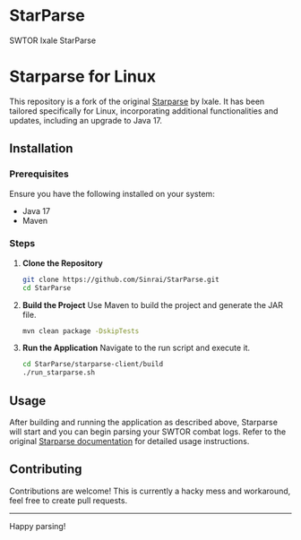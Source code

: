 # StarParse
SWTOR Ixale StarParse

# Starparse for Linux

This repository is a fork of the original [Starparse](http://ixparse.com/) by Ixale. It has been tailored specifically for Linux, incorporating additional functionalities and updates, including an upgrade to Java 17.

## Installation

### Prerequisites

Ensure you have the following installed on your system:

- Java 17
- Maven

### Steps

1. **Clone the Repository**
    ```sh
    git clone https://github.com/Sinrai/StarParse.git
    cd StarParse
    ```

2. **Build the Project**
    Use Maven to build the project and generate the JAR file.
    ```sh
    mvn clean package -DskipTests
    ```

3. **Run the Application**
    Navigate to the run script and execute it.
    ```sh
    cd StarParse/starparse-client/build
    ./run_starparse.sh
    ```

## Usage

After building and running the application as described above, Starparse will start and you can begin parsing your SWTOR combat logs. Refer to the original [Starparse documentation](http://ixparse.com/) for detailed usage instructions.

## Contributing

Contributions are welcome!
This is currently a hacky mess and workaround, feel free to create pull requests.

---

Happy parsing!
